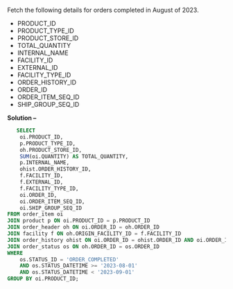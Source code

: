 Fetch the following details for orders completed in August of 2023.
- PRODUCT_ID
- PRODUCT_TYPE_ID
- PRODUCT_STORE_ID 
- TOTAL_QUANTITY
- INTERNAL_NAME 
- FACILITY_ID
- EXTERNAL_ID 
- FACILITY_TYPE_ID 
- ORDER_HISTORY_ID 
- ORDER_ID
- ORDER_ITEM_SEQ_ID
- SHIP_GROUP_SEQ_ID

**Solution –**

```sql
   SELECT
    oi.PRODUCT_ID,
    p.PRODUCT_TYPE_ID,
    oh.PRODUCT_STORE_ID,
    SUM(oi.QUANTITY) AS TOTAL_QUANTITY,
    p.INTERNAL_NAME,
    ohist.ORDER_HISTORY_ID,
    f.FACILITY_ID,
    f.EXTERNAL_ID,
    f.FACILITY_TYPE_ID,
    oi.ORDER_ID,
    oi.ORDER_ITEM_SEQ_ID,
    oi.SHIP_GROUP_SEQ_ID
FROM order_item oi
JOIN product p ON oi.PRODUCT_ID = p.PRODUCT_ID
JOIN order_header oh ON oi.ORDER_ID = oh.ORDER_ID
JOIN facility f ON oh.ORIGIN_FACILITY_ID = f.FACILITY_ID
JOIN order_history ohist ON oi.ORDER_ID = ohist.ORDER_ID AND oi.ORDER_ITEM_SEQ_ID = ohist.ORDER_ITEM_SEQ_ID
JOIN order_status os ON oh.ORDER_ID = os.ORDER_ID
WHERE 
    os.STATUS_ID = 'ORDER_COMPLETED'
    AND os.STATUS_DATETIME >= '2023-08-01'
    AND os.STATUS_DATETIME < '2023-09-01'
GROUP BY oi.PRODUCT_ID;
```
